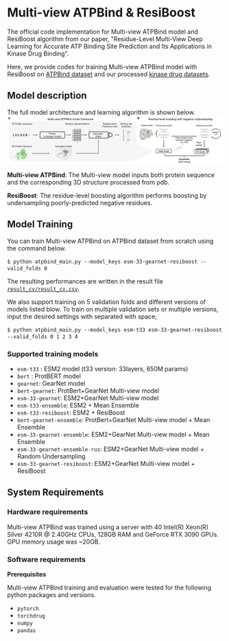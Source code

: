 # Multi-view ATPBind & ResiBoost
The official code implementation for Multi-view ATPBind model and ResiBoost algorithm from our paper, "Residue-Level Multi-View Deep Learning for Accurate ATP Binding Site Prediction and Its Applications in Kinase Drug Binding".

Here, we provide codes for training Multi-view ATPBind model with ResiBoost on [ATPBind dataset](data/pdb) and our processed [kinase drug datasets](data/).

## Model description

The full model architecture and learning algorithm is shown below.
![model1](model_overview.png)

**Multi-view ATPBind**: The Multi-view model inputs both protein sequence and the corresponding 3D structure processed from pdb.

**ResiBoost**: The residue-level boosting algorithm performs boosting by undersampling poorly-predicted negative residues.

## Model Training

You can train Multi-view ATPBind on ATPBind dataset from scratch using the command below.
```
$ python atpbind_main.py --model_keys esm-33-gearnet-resiboost --valid_folds 0
```
The resulting performances are written in the result file [`result_cv/result_cv.csv`](result_cv/result_cv.csv).

We also support training on 5 validation folds and different versions of models listed blow.
To train on multiple validation sets or multiple versions, input the desired settings with separated with space;
```
$ python atpbind_main.py --model_keys esm-t33 esm-33-gearnet-resiboost --valid_folds 0 1 2 3 4
```

### Supported training models

- `esm-t33` : ESM2 model (t33 version: 33layers, 650M params)
- `bert` : ProtBERT model
- `gearnet`: GearNet model
- `bert-gearnet`: ProtBert+GearNet Multi-view model
- `esm-33-gearnet`: ESM2+GearNet Multi-view model
- `esm-t33-ensemble`: ESM2 + Mean Ensemble
- `esm-t33-resiboost`: ESM2 + ResiBoost
- `bert-gearnet-ensemble`: ProtBert+GearNet Multi-view model + Mean Ensemble
- `esm-33-gearnet-ensemble`: ESM2+GearNet Multi-view model + Mean Ensemble
- `esm-33-gearnet-ensemble-rus`: ESM2+GearNet Multi-view model + Random Undersampling
- `esm-33-gearnet-resiboost`: ESM2+GearNet Multi-view model + ResiBoost


## System Requirements
### Hardware requirements
Multi-view ATPBind was trained using a server with 40 Intel(R) Xeon(R) Silver 4210R @ 2.40GHz CPUs, 128GB RAM and GeForce RTX 3090 GPUs.
GPU memory usage was ~20GB.

### Software requirements

**Prerequisites**

Multi-view ATPBind training and evaluation were tested for the following python packages and versions.

  - `pytorch`
  - `torchdrug`
  - `numpy`
  - `pandas`
